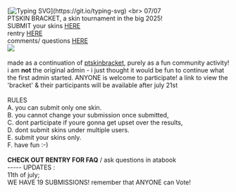 [![Typing SVG](https://readme-typing-svg.demolab.com/?lines=PT+SKIN+BRACKET+2025+skin+tournament;check+out+the+rentry+for+more+info!;submit+your+skins+via+google+form!)](https://git.io/typing-svg) <br>  07/07
<br> PTSKIN BRACKET, a skin tournament in the big 2025! <br> SUBMIT your skins [HERE](https://docs.google.com/forms/d/e/1FAIpQLSfYg2M-jF5qxjHqHiYPSuILCSEBzUweZGftOstJh-6FpEyhIw/viewform) <br> rentry [HERE](https://rentry.co/skinbracket) <br> comments/ questions [HERE](https://ptskinbracket2025.atabook.org/) <br> <img src="https://komarev.com/ghpvc/?username=skinbracket&color=5C5C5C&style=flat-square&label=views&base=0"> <br> <br> made as a continuation of [ptskinbracket](https://github.com/ptskinbracket), purely as a fun community activity! i am __not__ the original admin - i just thought it would be fun to continue what the first admin started. ANYONE is welcome to participate!
a link to view the 'bracket' & their participants will be available after july 21st <br> <br> RULES <br>
A. you can submit only one skin. <br>
B. you cannot change your submission once submitted,<br>
C. dont participate if youre gonna get upset over the results,<br>
D. dont submit skins under multiple users.<br>
E. submit your skins only.<br>
F. have fun :-) <br>
<br> **CHECK OUT RENTRY FOR FAQ** / ask questions in atabook <br> ----- UPDATES : <br> 11th of july; <br> WE HAVE 19 SUBMISSIONS! remember that ANYONE can Vote! <br>
